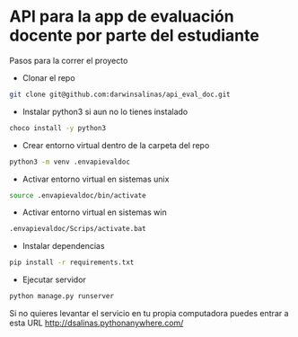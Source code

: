 # API para la app de evaluación docente por parte del estudiante

Pasos para la correr el proyecto

- Clonar el repo

```bash
git clone git@github.com:darwinsalinas/api_eval_doc.git
```

- Instalar python3 si aun no lo tienes instalado

```bash
choco install -y python3
```

- Crear entorno virtual dentro de la carpeta del repo

```bash
python3 -m venv .envapievaldoc
```

- Activar entorno virtual en sistemas unix

```bash
source .envapievaldoc/bin/activate
```

- Activar entorno virtual en sistemas win

```bash
.envapievaldoc/Scrips/activate.bat
```

- Instalar dependencias

```bash
pip install -r requirements.txt
```

- Ejecutar servidor

```bash
python manage.py runserver
```


Si no quieres levantar el servicio en tu propia computadora puedes entrar a esta URL http://dsalinas.pythonanywhere.com/
